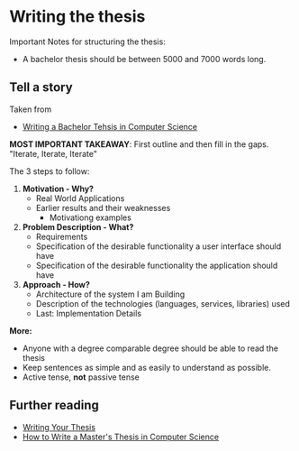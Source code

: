 # Writing the thesis

Important Notes for structuring the thesis:

- A bachelor thesis should be between 5000 and 7000 words long.

## Tell a story

Taken from 
- [Writing a Bachelor Tehsis in Computer Science](https://liacs.leidenuniv.nl/~nijssensgr/bachelorklas-2014-2015/writing.pdf)

**MOST IMPORTANT TAKEAWAY**: First outline and then fill in the gaps. "Iterate, Iterate, Iterate"

The 3 steps to follow:

1. **Motivation - Why?**
   - Real World Applications
   - Earlier results and their weaknesses
     - Motivationg examples
2. **Problem Description - What?**
   - Requirements
   - Specification of the desirable functionality a user interface should have
   - Specification of the desirable functionality the application should have
3. **Approach - How?**
   - Architecture of the system I am Building
   - Description of the technologies (languages, services, libraries) used
   - Last: Implementation Details

**More:**
- Anyone with a degree comparable degree should be able to read the thesis
- Keep sentences as simple and as easily to understand as possible.
- Active tense, **not** passive tense


## Further reading

- [Writing Your Thesis](https://www.cs7.tf.fau.eu/teaching/student-theses/writing-your-thesis/)
- [How to Write a Master's Thesis in Computer Science](https://www.cs.auckland.ac.nz/~ian/msc/write)
